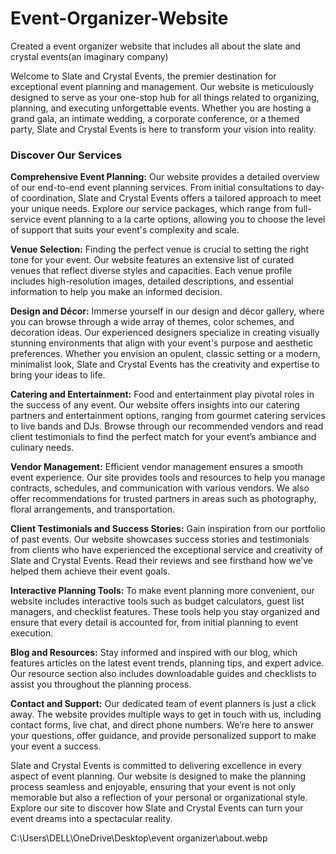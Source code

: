 # Event-Organizer-Website
Created a event organizer website that includes all about the slate and crystal events(an imaginary company)

Welcome to Slate and Crystal Events, the premier destination for exceptional event planning and management. Our website is meticulously designed to serve as your one-stop hub for all things related to organizing, planning, and executing unforgettable events. Whether you are hosting a grand gala, an intimate wedding, a corporate conference, or a themed party, Slate and Crystal Events is here to transform your vision into reality.

### Discover Our Services

**Comprehensive Event Planning:** Our website provides a detailed overview of our end-to-end event planning services. From initial consultations to day-of coordination, Slate and Crystal Events offers a tailored approach to meet your unique needs. Explore our service packages, which range from full-service event planning to a la carte options, allowing you to choose the level of support that suits your event's complexity and scale.

**Venue Selection:** Finding the perfect venue is crucial to setting the right tone for your event. Our website features an extensive list of curated venues that reflect diverse styles and capacities. Each venue profile includes high-resolution images, detailed descriptions, and essential information to help you make an informed decision.

**Design and Décor:** Immerse yourself in our design and décor gallery, where you can browse through a wide array of themes, color schemes, and decoration ideas. Our experienced designers specialize in creating visually stunning environments that align with your event's purpose and aesthetic preferences. Whether you envision an opulent, classic setting or a modern, minimalist look, Slate and Crystal Events has the creativity and expertise to bring your ideas to life.



**Catering and Entertainment:** Food and entertainment play pivotal roles in the success of any event. Our website offers insights into our catering partners and entertainment options, ranging from gourmet catering services to live bands and DJs. Browse through our recommended vendors and read client testimonials to find the perfect match for your event’s ambiance and culinary needs.

**Vendor Management:** Efficient vendor management ensures a smooth event experience. Our site provides tools and resources to help you manage contracts, schedules, and communication with various vendors. We also offer recommendations for trusted partners in areas such as photography, floral arrangements, and transportation.

**Client Testimonials and Success Stories:** Gain inspiration from our portfolio of past events. Our website showcases success stories and testimonials from clients who have experienced the exceptional service and creativity of Slate and Crystal Events. Read their reviews and see firsthand how we’ve helped them achieve their event goals.

**Interactive Planning Tools:** To make event planning more convenient, our website includes interactive tools such as budget calculators, guest list managers, and checklist features. These tools help you stay organized and ensure that every detail is accounted for, from initial planning to event execution.

**Blog and Resources:** Stay informed and inspired with our blog, which features articles on the latest event trends, planning tips, and expert advice. Our resource section also includes downloadable guides and checklists to assist you throughout the planning process.

**Contact and Support:** Our dedicated team of event planners is just a click away. The website provides multiple ways to get in touch with us, including contact forms, live chat, and direct phone numbers. We’re here to answer your questions, offer guidance, and provide personalized support to make your event a success.

Slate and Crystal Events is committed to delivering excellence in every aspect of event planning. Our website is designed to make the planning process seamless and enjoyable, ensuring that your event is not only memorable but also a reflection of your personal or organizational style. Explore our site to discover how Slate and Crystal Events can turn your event dreams into a spectacular reality.

C:\Users\DELL\OneDrive\Desktop\event organizer\about.webp
